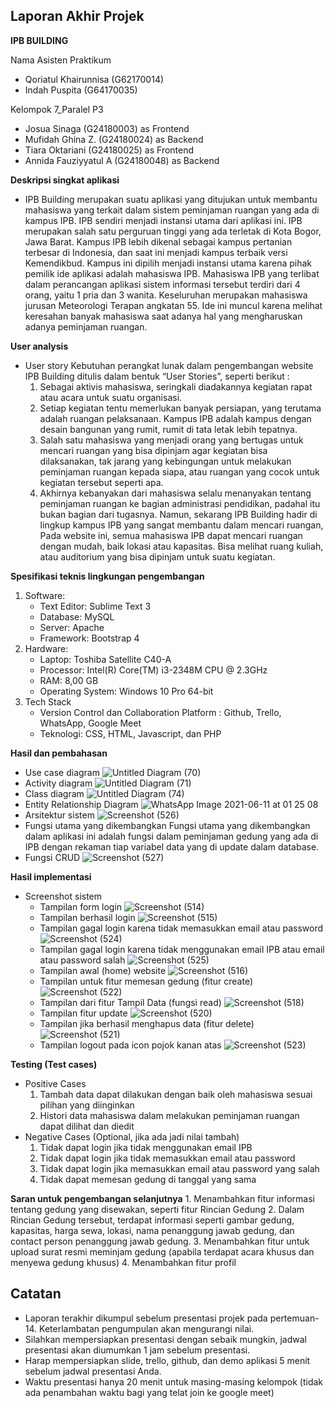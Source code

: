 ## Laporan Akhir Projek

**IPB BUILDING**

Nama Asisten Praktikum
- Qoriatul Khairunnisa (G62170014) 
- Indah Puspita        (G64170035)

Kelompok 7_Paralel P3
- Josua Sinaga		        (G24180003) as Frontend
- Mufidah Ghina Z.	     (G24180024) as Backend
- Tiara Oktariani 	     (G24180025) as Frontend
- Annida Fauziyyatul A  (G24180048) as Backend

**Deskripsi singkat aplikasi**
- IPB Building merupakan suatu aplikasi yang ditujukan untuk membantu mahasiswa yang terkait dalam sistem peminjaman ruangan yang ada di kampus IPB. IPB sendiri menjadi instansi utama dari aplikasi ini. IPB merupakan salah satu perguruan tinggi yang ada terletak di Kota Bogor, Jawa Barat. Kampus IPB lebih dikenal sebagai kampus pertanian terbesar di Indonesia, dan  saat ini menjadi kampus terbaik versi Kemendikbud. Kampus ini dipilih menjadi instansi utama karena pihak pemilik ide aplikasi adalah mahasiswa IPB. Mahasiswa IPB yang terlibat dalam perancangan aplikasi sistem informasi tersebut terdiri dari 4 orang, yaitu 1 pria dan 3 wanita. Keseluruhan merupakan mahasiswa jurusan Meteorologi Terapan angkatan 55. Ide ini muncul karena melihat keresahan banyak mahasiswa saat adanya hal yang mengharuskan adanya peminjaman ruangan. 

**User analysis** 
  * User story
Kebutuhan perangkat lunak dalam pengembangan website IPB Building ditulis dalam bentuk “User Stories”, seperti berikut :
      1. Sebagai aktivis mahasiswa, seringkali diadakannya kegiatan rapat atau acara untuk suatu organisasi. 
      2. Setiap kegiatan tentu memerlukan banyak persiapan, yang terutama adalah ruangan pelaksanaan. Kampus IPB adalah kampus dengan desain bangunan yang rumit, rumit di tata letak lebih tepatnya. 
      3. Salah satu mahasiswa yang menjadi orang yang bertugas untuk mencari ruangan yang bisa dipinjam agar kegiatan bisa dilaksanakan, tak jarang yang kebingungan untuk melakukan peminjaman ruangan kepada siapa, atau ruangan yang cocok untuk kegiatan tersebut seperti apa. 
       4. Akhirnya kebanyakan dari mahasiswa selalu menanyakan tentang peminjaman ruangan ke bagian administrasi pendidikan, padahal itu bukan bagian dari tugasnya. Namun, sekarang IPB Building hadir di lingkup kampus IPB yang sangat membantu dalam mencari ruangan, Pada website ini, semua mahasiswa IPB dapat mencari ruangan dengan mudah, baik lokasi atau kapasitas. Bisa melihat ruang kuliah, atau auditorium yang bisa dipinjam untuk suatu kegiatan.

**Spesifikasi teknis lingkungan pengembangan**
1. Software:
    - Text Editor: Sublime Text 3
    - Database: MySQL
    - Server: Apache
    - Framework: Bootstrap 4
2. Hardware:
    - Laptop: Toshiba Satellite C40-A
    - Processor: Intel(R) Core(TM) i3-2348M CPU @ 2.3GHz
    - RAM: 8,00 GB
    - Operating System: Windows 10 Pro 64-bit
3. Tech Stack
    - Version Control dan Collaboration Platform : Github, Trello, WhatsApp, Google Meet
    - Teknologi: CSS, HTML, Javascript, dan PHP

**Hasil dan pembahasan** 
  * Use case diagram 
![Untitled Diagram (70)](https://user-images.githubusercontent.com/70147800/121577242-8953d100-ca53-11eb-8f10-f0289d446a09.png)
  * Activity diagram 
![Untitled Diagram (71)](https://user-images.githubusercontent.com/70147800/121577427-b4d6bb80-ca53-11eb-8e74-ca3c2ca3f73a.png)
  * Class diagram 
![Untitled Diagram (74)](https://user-images.githubusercontent.com/70147800/121577476-bef8ba00-ca53-11eb-852f-13d1f56b53da.png)
  * Entity Relationship Diagram 
![WhatsApp Image 2021-06-11 at 01 25 08](https://user-images.githubusercontent.com/70147800/121577684-fa938400-ca53-11eb-9acf-d7133dcc0b71.jpeg)
  * Arsitektur sistem 
![Screenshot (526)](https://user-images.githubusercontent.com/70147800/121578085-7ab9e980-ca54-11eb-8245-37a274eda53c.png)
  * Fungsi utama yang dikembangkan
Fungsi utama yang dikembangkan dalam aplikasi ini adalah fungsi dalam peminjaman gedung yang ada di IPB dengan rekaman tiap variabel data yang di update dalam database. 
  * Fungsi CRUD
![Screenshot (527)](https://user-images.githubusercontent.com/70147800/121578323-c076b200-ca54-11eb-8602-2b7bd51e7eee.png)

**Hasil implementasi** 
  * Screenshot sistem 
       - Tampilan form login
![Screenshot (514)](https://user-images.githubusercontent.com/70147800/121579762-329bc680-ca56-11eb-8955-25ad11779999.png)
       - Tampilan berhasil login
![Screenshot (515)](https://user-images.githubusercontent.com/70147800/121579887-59f29380-ca56-11eb-8f9e-97eb8d4951ef.png)
       - Tampilan gagal login karena tidak memasukkan email atau password
![Screenshot (524)](https://user-images.githubusercontent.com/70147800/121579941-6840af80-ca56-11eb-89c8-70ad294ec0e7.png)
       - Tampilan gagal login karena tidak menggunakan email IPB atau email atau password salah
![Screenshot (525)](https://user-images.githubusercontent.com/70147800/121580204-aa69f100-ca56-11eb-8e88-1529d0b5301f.png)
       - Tampilan awal (home) website
![Screenshot (516)](https://user-images.githubusercontent.com/70147800/121580227-b0f86880-ca56-11eb-8ec0-4f91c87a7f43.png)
       - Tampilan untuk fitur memesan gedung (fitur create)
![Screenshot (522)](https://user-images.githubusercontent.com/70147800/121580272-c1104800-ca56-11eb-94a9-eef275f20980.png)
       - Tampilan dari fitur Tampil Data (fungsi read)
![Screenshot (518)](https://user-images.githubusercontent.com/70147800/121580321-cec5cd80-ca56-11eb-8707-98c5ef5a63b6.png)
       - Tampilan fitur update
![Screenshot (520)](https://user-images.githubusercontent.com/70147800/121580343-d5544500-ca56-11eb-85c5-8bac9755f5f3.png)
       - Tampilan jika berhasil menghapus data (fitur delete)
![Screenshot (521)](https://user-images.githubusercontent.com/70147800/121580367-dc7b5300-ca56-11eb-9485-07c46d3dded9.png)
       - Tampilan logout pada icon pojok kanan atas
![Screenshot (523)](https://user-images.githubusercontent.com/70147800/121580391-e43af780-ca56-11eb-8d6d-b1f899309602.png)

**Testing (Test cases)**
  * Positive Cases
      1. Tambah data dapat dilakukan dengan baik oleh mahasiswa sesuai pilihan yang diinginkan 
      2. Histori data mahasiswa dalam melakukan peminjaman ruangan dapat dilihat dan diedit
  * Negative Cases (Optional, jika ada jadi nilai tambah)
      1. Tidak dapat login jika tidak menggunakan email IPB
      2. Tidak dapat login jika tidak memasukkan email atau password
      3. Tidak dapat login jika memasukkan email atau password yang salah
      4. Tidak dapat memesan gedung di tanggal yang sama

**Saran untuk pengembangan selanjutnya**
      1. Menambahkan fitur informasi tentang gedung yang disewakan, seperti fitur Rincian Gedung
      2. Dalam Rincian Gedung tersebut, terdapat informasi seperti gambar gedung, kapasitas, harga sewa, lokasi, nama penanggung jawab gedung, dan contact person penanggung jawab gedung.
      3. Menambahkan fitur untuk upload surat resmi meminjam gedung (apabila terdapat acara khusus dan menyewa gedung khusus)
      4. Menambahkan fitur profil

## Catatan
- Laporan terakhir dikumpul sebelum presentasi projek pada pertemuan-14. Keterlambatan pengumpulan akan mengurangi nilai.
- Silahkan mempersiapkan presentasi dengan sebaik mungkin, jadwal presentasi akan diumumkan 1 jam sebelum presentasi. 
- Harap mempersiapkan slide, trello, github, dan demo aplikasi 5 menit sebelum jadwal presentasi Anda.
- Waktu presentasi hanya 20 menit untuk masing-masing kelompok (tidak ada penambahan waktu bagi yang telat join ke google meet)

